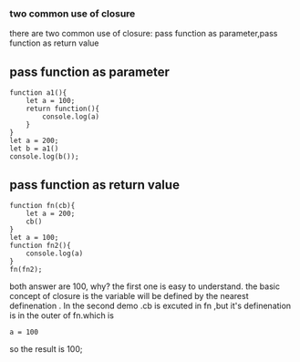 ### two common use of closure
there are two common use of closure: pass function as parameter,pass function as return value

## pass function as parameter
```
function a1(){
    let a = 100;
    return function(){
        console.log(a)
    }
}
let a = 200;
let b = a1()
console.log(b());
```

## pass function as return value 

```
function fn(cb){
    let a = 200;
    cb()
}
let a = 100;
function fn2(){
    console.log(a)
}
fn(fn2);

```

both answer are 100, why? the first one is easy to understand.
the basic concept of closure is the variable will be defined  by the nearest definenation . In the second demo .cb is excuted in fn ,but it's definenation is  in the outer of fn.which is 
```
a = 100 
```
so the result is 100;